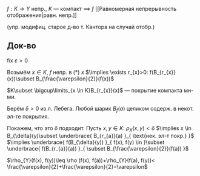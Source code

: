$f:K\to Y$ непр., $K$ — компакт $\implies$ $f$ [[Равномерная непрерывность отображения|равн. непр.]]

(упр. модифиц. старое д-во т. Кантора на случай отобр.)
## Док-во

fix $\varepsilon>0$

Возьмём $x \in K$, $f$ непр. в $(*)\ x$ $\implies \exists r_{x}>0: f(B_{r_{x}}(x))\subset B_{\frac{\varepsilon}{2}}(f(x))$ 

$K\subset \bigcup\limits_{x \in K}B_{r_{x}}(x)$ — покрытие компакта мн-ми.

Берём $\delta >0$ из л. Лебега. Любой шарик $B_{f}(a)$ целиком содерж. в некот. эл-те покрытия.

Покажем, что это $\delta$ подходит. Пусть $x,y \in K:$ $\rho_{X}(x, y)<\delta$ $\implies x \in B_{\delta}(y)\subset \underbrace{ B_{r_{a}}(a) }_{ \text{нек. эл-т покр.} }$ $\implies \underbrace{ f(B_{\delta}(y)) }_{ f(x), f(y) \in }\subset \underbrace{ f(B_{r_{a}}(a)) }_{ \subset B_{\frac{\varepsilon}{2}}(f(a)) }$

$\rho_{Y}(f(x), f(y))\leq \rho (f(x), f(a))+\rho_{Y}(f(a), f(y))< \frac{\varepsilon}{2}+\frac{\varepsilon}{2}=\varepsilon$
